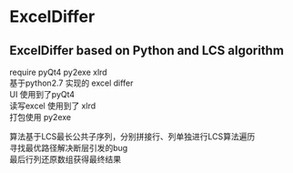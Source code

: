 # ExcelDiffer
## ExcelDiffer based on Python and LCS algorithm <br>
require pyQt4 py2exe xlrd <br>
基于python2.7 实现的 excel differ <br>
UI 使用到了pyQt4<br>
读写excel 使用到了 xlrd<br>
打包使用 py2exe <br>

算法基于LCS最长公共子序列，分别拼接行、列单独进行LCS算法遍历<br>
寻找最优路径解决断层引发的bug<br>
最后行列还原数组获得最终结果
